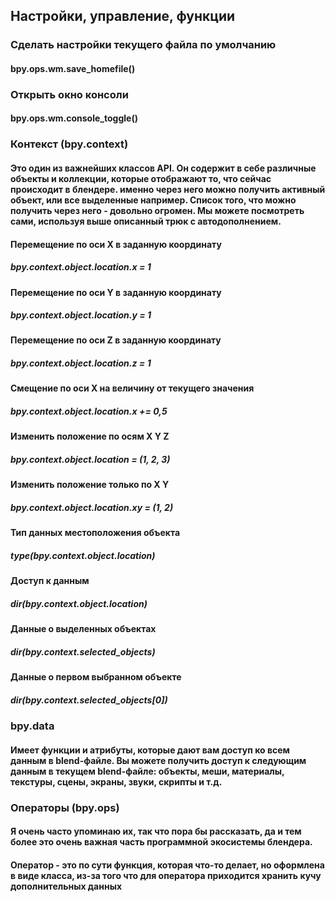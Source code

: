 ## Настройки, управление, функции

### Сделать настройки текущего файла по умолчанию
#### bpy.ops.wm.save_homefile()

### Открыть окно консоли
#### bpy.ops.wm.console_toggle()


### Контекст (bpy.context)
#### Это один из **важнейших** классов API. Он содержит в себе различные объекты и коллекции, которые отображают то, что сейчас происходит в блендере. именно через него можно получить активный объект, или все выделенные например. Список того, что можно получить через него - довольно огромен. Мы можете посмотреть сами, используя выше описанный трюк с автодополнением.
#### Перемещение по оси X в заданную координату
##### bpy.context.object.location.x = 1
#### Перемещение по оси Y в заданную координату
##### bpy.context.object.location.y = 1
#### Перемещение по оси Z в заданную координату
##### bpy.context.object.location.z = 1
#### Смещение по оси X на величину от текущего значения
##### bpy.context.object.location.x += 0,5
#### Изменить положение по осям X Y Z
##### bpy.context.object.location = (1, 2, 3)
#### Изменить положение только по X Y 
##### bpy.context.object.location.xy = (1, 2)
#### Тип данных местоположения объекта
##### type(bpy.context.object.location)
#### Доступ к данным
##### dir(bpy.context.object.location)
#### Данные о выделенных объектах
##### dir(bpy.context.selected_objects)
#### Данные о первом выбранном объекте
##### dir(bpy.context.selected_objects[0])

### bpy.data
#### Имеет функции и атрибуты, которые дают вам доступ ко всем данным в blend-файле. Вы можете получить доступ к следующим данным в текущем blend-файле: объекты, меши, материалы, текстуры, сцены, экраны, звуки, скрипты и т.д.

### Операторы (bpy.ops)
#### Я очень часто упоминаю их, так что пора бы рассказать, да и тем более это очень важная часть программной экосистемы блендера.

#### Оператор - это по сути функция, которая что-то делает, но оформлена в виде класса, из-за того что для оператора приходится хранить кучу дополнительных данных
 

